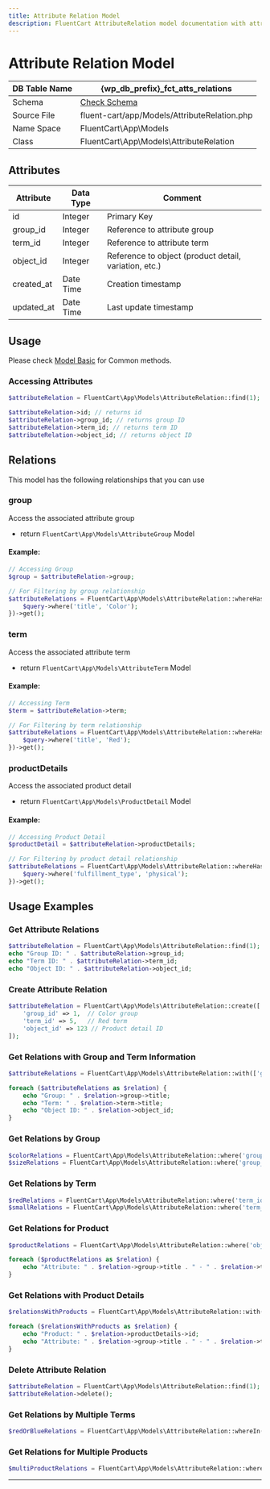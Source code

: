 ```yaml
---
title: Attribute Relation Model
description: FluentCart AttributeRelation model documentation with attributes, scopes, relationships, and methods.
---
```


# Attribute Relation Model

| DB Table Name | {wp_db_prefix}_fct_atts_relations               |
| ------------- | ---------------------------------------------- |
| Schema        | [Check Schema](/database/schema#fct-atts-relations-table) |
| Source File   | fluent-cart/app/Models/AttributeRelation.php   |
| Name Space    | FluentCart\App\Models                          |
| Class         | FluentCart\App\Models\AttributeRelation        |

## Attributes

| Attribute          | Data Type | Comment |
| ------------------ | --------- | ------- |
| id                 | Integer   | Primary Key |
| group_id           | Integer   | Reference to attribute group |
| term_id            | Integer   | Reference to attribute term |
| object_id          | Integer   | Reference to object (product detail, variation, etc.) |
| created_at         | Date Time | Creation timestamp |
| updated_at         | Date Time | Last update timestamp |

## Usage

Please check [Model Basic](/database/models) for Common methods.

### Accessing Attributes

```php
$attributeRelation = FluentCart\App\Models\AttributeRelation::find(1);

$attributeRelation->id; // returns id
$attributeRelation->group_id; // returns group ID
$attributeRelation->term_id; // returns term ID
$attributeRelation->object_id; // returns object ID
```

## Relations

This model has the following relationships that you can use

### group

Access the associated attribute group

* return `FluentCart\App\Models\AttributeGroup` Model

#### Example:

```php
// Accessing Group
$group = $attributeRelation->group;

// For Filtering by group relationship
$attributeRelations = FluentCart\App\Models\AttributeRelation::whereHas('group', function($query) {
    $query->where('title', 'Color');
})->get();
```

### term

Access the associated attribute term

* return `FluentCart\App\Models\AttributeTerm` Model

#### Example:

```php
// Accessing Term
$term = $attributeRelation->term;

// For Filtering by term relationship
$attributeRelations = FluentCart\App\Models\AttributeRelation::whereHas('term', function($query) {
    $query->where('title', 'Red');
})->get();
```

### productDetails

Access the associated product detail

* return `FluentCart\App\Models\ProductDetail` Model

#### Example:

```php
// Accessing Product Detail
$productDetail = $attributeRelation->productDetails;

// For Filtering by product detail relationship
$attributeRelations = FluentCart\App\Models\AttributeRelation::whereHas('productDetails', function($query) {
    $query->where('fulfillment_type', 'physical');
})->get();
```

## Usage Examples

### Get Attribute Relations

```php
$attributeRelation = FluentCart\App\Models\AttributeRelation::find(1);
echo "Group ID: " . $attributeRelation->group_id;
echo "Term ID: " . $attributeRelation->term_id;
echo "Object ID: " . $attributeRelation->object_id;
```

### Create Attribute Relation

```php
$attributeRelation = FluentCart\App\Models\AttributeRelation::create([
    'group_id' => 1,  // Color group
    'term_id' => 5,   // Red term
    'object_id' => 123 // Product detail ID
]);
```

### Get Relations with Group and Term Information

```php
$attributeRelations = FluentCart\App\Models\AttributeRelation::with(['group', 'term'])->get();

foreach ($attributeRelations as $relation) {
    echo "Group: " . $relation->group->title;
    echo "Term: " . $relation->term->title;
    echo "Object ID: " . $relation->object_id;
}
```

### Get Relations by Group

```php
$colorRelations = FluentCart\App\Models\AttributeRelation::where('group_id', 1)->get();
$sizeRelations = FluentCart\App\Models\AttributeRelation::where('group_id', 2)->get();
```

### Get Relations by Term

```php
$redRelations = FluentCart\App\Models\AttributeRelation::where('term_id', 5)->get();
$smallRelations = FluentCart\App\Models\AttributeRelation::where('term_id', 10)->get();
```

### Get Relations for Product

```php
$productRelations = FluentCart\App\Models\AttributeRelation::where('object_id', 123)->get();

foreach ($productRelations as $relation) {
    echo "Attribute: " . $relation->group->title . " - " . $relation->term->title;
}
```

### Get Relations with Product Details

```php
$relationsWithProducts = FluentCart\App\Models\AttributeRelation::with(['group', 'term', 'productDetails'])->get();

foreach ($relationsWithProducts as $relation) {
    echo "Product: " . $relation->productDetails->id;
    echo "Attribute: " . $relation->group->title . " - " . $relation->term->title;
}
```

### Delete Attribute Relation

```php
$attributeRelation = FluentCart\App\Models\AttributeRelation::find(1);
$attributeRelation->delete();
```

### Get Relations by Multiple Terms

```php
$redOrBlueRelations = FluentCart\App\Models\AttributeRelation::whereIn('term_id', [5, 6])->get();
```

### Get Relations for Multiple Products

```php
$multiProductRelations = FluentCart\App\Models\AttributeRelation::whereIn('object_id', [123, 124, 125])->get();
```

---

